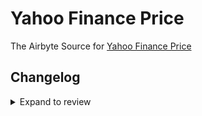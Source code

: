 # Yahoo Finance Price

The Airbyte Source for [Yahoo Finance Price](https://finance.yahoo.com/)

## Changelog

<details>
  <summary>Expand to review</summary>

| Version | Date       | Pull Request                                             | Subject                                                                         |
| :------ | :--------- | :------------------------------------------------------- | :------------------------------------------------------------------------------ |
| 0.2.22 | 2024-09-21 | [45792](https://github.com/airbytehq/airbyte/pull/45792) | Update dependencies |
| 0.2.21 | 2024-09-14 | [45484](https://github.com/airbytehq/airbyte/pull/45484) | Update dependencies |
| 0.2.20 | 2024-09-07 | [45236](https://github.com/airbytehq/airbyte/pull/45236) | Update dependencies |
| 0.2.19 | 2024-08-31 | [45011](https://github.com/airbytehq/airbyte/pull/45011) | Update dependencies |
| 0.2.18 | 2024-08-24 | [44704](https://github.com/airbytehq/airbyte/pull/44704) | Update dependencies |
| 0.2.17 | 2024-08-17 | [44225](https://github.com/airbytehq/airbyte/pull/44225) | Update dependencies |
| 0.2.16 | 2024-08-10 | [43634](https://github.com/airbytehq/airbyte/pull/43634) | Update dependencies |
| 0.2.15 | 2024-08-03 | [43204](https://github.com/airbytehq/airbyte/pull/43204) | Update dependencies |
| 0.2.14 | 2024-07-27 | [42788](https://github.com/airbytehq/airbyte/pull/42788) | Update dependencies |
| 0.2.13 | 2024-07-20 | [42136](https://github.com/airbytehq/airbyte/pull/42136) | Update dependencies |
| 0.2.12 | 2024-07-13 | [41735](https://github.com/airbytehq/airbyte/pull/41735) | Update dependencies |
| 0.2.11 | 2024-07-10 | [41409](https://github.com/airbytehq/airbyte/pull/41409) | Update dependencies |
| 0.2.10 | 2024-07-09 | [41266](https://github.com/airbytehq/airbyte/pull/41266) | Update dependencies |
| 0.2.9 | 2024-07-06 | [40866](https://github.com/airbytehq/airbyte/pull/40866) | Update dependencies |
| 0.2.8 | 2024-06-25 | [40433](https://github.com/airbytehq/airbyte/pull/40433) | Update dependencies |
| 0.2.7 | 2024-06-21 | [39928](https://github.com/airbytehq/airbyte/pull/39928) | Update dependencies |
| 0.2.6 | 2024-06-06 | [39274](https://github.com/airbytehq/airbyte/pull/39274) | [autopull] Upgrade base image to v1.2.2 |
| 0.2.5 | 2024-05-28 | [38602](https://github.com/airbytehq/airbyte/pull/38602) | Remove parameters macro and make compatible with builder |
| 0.2.4 | 2024-04-19 | [37295](https://github.com/airbytehq/airbyte/pull/37295) | Updating to 0.80.0 CDK |
| 0.2.3 | 2024-04-18 | [37295](https://github.com/airbytehq/airbyte/pull/37295) | Manage dependencies with Poetry. |
| 0.2.2 | 2024-04-15 | [37295](https://github.com/airbytehq/airbyte/pull/37295) | Base image migration: remove Dockerfile and use the python-connector-base image |
| 0.2.1 | 2024-04-12 | [37295](https://github.com/airbytehq/airbyte/pull/37295) | schema descriptions |
| 0.2.0 | 2023-08-22 | [29355](https://github.com/airbytehq/airbyte/pull/29355) | Migrate to no-code framework |
| 0.1.3 | 2022-03-23 | [10563](https://github.com/airbytehq/airbyte/pull/10563) | 🎉 Source Yahoo Finance Price |

</details>
